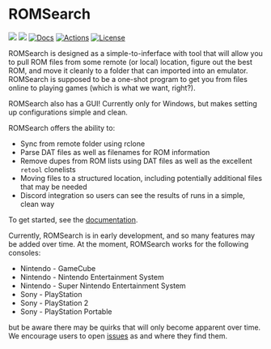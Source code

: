 # ROMSearch

[![](https://img.shields.io/pypi/v/romsearch.svg?label=PyPI&style=flat-square)](https://pypi.org/pypi/romsearch/)
[![](https://img.shields.io/pypi/pyversions/romsearch.svg?label=Python&color=yellow&style=flat-square)](https://pypi.org/pypi/romsearch/)
[![Docs](https://readthedocs.org/projects/romsearch/badge/?version=latest&style=flat-square)](https://romsearch.readthedocs.io/en/latest/)
[![Actions](https://img.shields.io/github/actions/workflow/status/bbtufty/romsearch/build_test.yaml?branch=main&style=flat-square)](https://github.com/bbtufty/romsearch/actions)
[![License](https://img.shields.io/badge/license-GNUv3-blue.svg?label=License&style=flat-square)](LICENSE)

ROMSearch is designed as a simple-to-inferface with tool that will allow you to pull ROM files from some remote (or
local) location, figure out the best ROM, and move it cleanly to a folder that can imported into an emulator. ROMSearch
is supposed to be a one-shot program to get you from files online to playing games (which is what we want, right?).

ROMSearch also has a GUI! Currently only for Windows, but makes setting up configurations simple and clean.

ROMSearch offers the ability to:

* Sync from remote folder using rclone
* Parse DAT files as well as filenames for ROM information
* Remove dupes from ROM lists using DAT files as well as the excellent ``retool`` clonelists
* Moving files to a structured location, including potentially additional files that may be needed
* Discord integration so users can see the results of runs in a simple, clean way

To get started, see the [documentation](https://romsearch.readthedocs.io/en/latest/).

Currently, ROMSearch is in early development, and so many features may be added over time. At the moment, ROMSearch
works for the following consoles:

* Nintendo - GameCube
* Nintendo - Nintendo Entertainment System
* Nintendo - Super Nintendo Entertainment System
* Sony - PlayStation
* Sony - PlayStation 2
* Sony - PlayStation Portable

but be aware there may be quirks that will only become apparent over time. We encourage users to open
[issues](https://github.com/bbtufty/romsearch/issues) as and where they find them.
